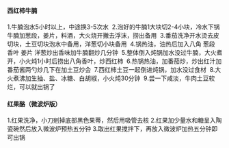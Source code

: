 #### **西红柿牛腩**
1.牛腩泡水5小时以上，中途换3-5次水 
2.泡好的牛腩1大块切2-4小块，冷水下锅牛腩加葱段，姜片，料酒，大火烧开撇去浮沫，捞出备用 
3.番茄洗净开水烫去皮切块，土豆切块泡水中备用，洋葱切小块备用 
4.锅热油，油热后加入八角 葱段 香叶 姜片 洋葱炒出香味加牛腩翻炒几分钟 
5.整体倒入炖锅加水没过牛腩，大火煮开，小火炖1小时后捞出八角香叶，炒西红柿 
6.热锅热油，加番茄炒，炒出红汁加番茄酱两勺炒几下在加土豆炒会 
7.西红柿土豆一起倒进炖锅，加水没过食材 
8.大火煮沸加生抽、盐、冰糖、白胡椒，小火炖30分钟 
9.尝一下咸淡，牛肉土豆软烂，可以就出锅了
#### **红果酪（微波炉版）**
1.红果洗净，小刀剜掉底部黑色果蒂，然后用吸管去核
2.红果加少量水和糖呈入陶瓷碗然后放入微波炉预热五分钟
3.取出红果搅拌下，再放入微波炉加热五分钟即可出锅 


